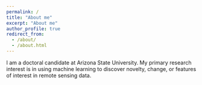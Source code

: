 ```yaml
---
permalink: /
title: "About me"
excerpt: "About me"
author_profile: true
redirect_from: 
  - /about/
  - /about.html
---
```


I am a doctoral candidate at Arizona State University. My primary research interest is in using machine learning to discover novelty, change, or features of interest in remote sensing data.
